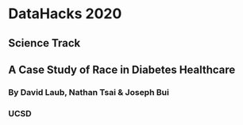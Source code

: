 # DataHacks 2020

## Science Track
## A Case Study of Race in Diabetes Healthcare

### By David Laub, Nathan Tsai & Joseph Bui
### UCSD
